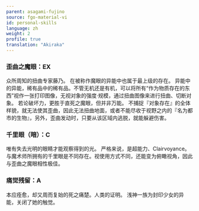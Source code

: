 ```yaml
---
parent: asagami-fujino
source: fgo-material-vi
id: personal-skills
language: zh
weight: 2
profile: true
translation: "Akiraka"
---
```


### 歪曲之魔眼：EX

众所周知的扭曲专家藤乃。
在被称作魔眼的异能中也属于最上级的存在。
异能中的异能，稀有品中的稀有品。不管无机还是有机，可以将所有“作为物质存在的东西”视作一张打印图像，无视对象的强度·规模，通过扭曲图像来进行扭曲、切断对象。
若论破坏力，更胜于直死之魔眼，但并非万能。
不捕捉『对象存在』的全体样貌，就无法使其歪曲，因此无法扭曲地面，或者不能尽收于视野之内的『名为都市的生物』，另外，歪曲发动时，只要从该区域内逃脱，就能躲避伤害。

### 千里眼（暗）：C

唯有失去光明的眼睛才能观察得到的光。
严格来说，是超能力、Clairvoyance。与魔术师所拥有的千里眼是不同存在。视使用方式不同，还能变为俯瞰视角，因此与歪曲之魔眼相性极佳。

### 痛觉残留：A

本应痊愈，却又周而复始的死之痛楚。人类的证明。
浅神一族为封印少女的异能，关闭了她的触觉。
